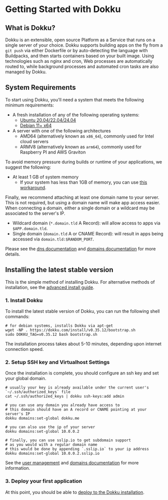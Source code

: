 # Getting Started with Dokku

## What is Dokku?

Dokku is an extensible, open source Platform as a Service that runs on a single server of your choice. Dokku supports building apps on the fly from a `git push` via either Dockerfile or by auto-detecting the language with Buildpacks, and then starts containers based on your built image. Using technologies such as nginx and cron, Web processes are automatically routed to, while background processes and automated cron tasks are also managed by Dokku.

## System Requirements

To start using Dokku, you'll need a system that meets the following minimum requirements:

- A fresh installation of any of the following operating systems:
    - [Ubuntu 20.04/22.04/24.04](https://www.ubuntu.com/download)
    - [Debian 11+ x64](https://www.debian.org/distrib/)
- A server with one of the following architectures
    - AMD64 (alternatively known as `x86_64`), commonly used for Intel cloud servers
    - ARMV8 (alternatively known as `arm64`), commonly used for Raspberry PI and AWS Graviton

To avoid memory pressure during builds or runtime of your applications, we suggest the following:

- At least 1 GB of system memory
    - If your system has less than 1GB of memory, you can use [this workaround](/docs/getting-started/advanced-installation.md#vms-with-less-than-1-gb-of-memory).

Finally, we recommend attaching at least one domain name to your server. This is not required, but using a domain name will make app access easier. When connecting a domain, either a single domain or a wildcard may be associated to the server's IP.

- Wildcard domain (`*.domain.tld` A Record): will allow access to apps via `$APP.domain.tld`.
- Single domain (`domain.tld` A or CNAME Record): will result in apps being accessed via `domain.tld:$RANDOM_PORT`.

Please see the [dns documentation](/docs/networking/dns.md) and [domains documentation](/docs/configuration/domains.md) for more details.

## Installing the latest stable version

This is the simple method of installing Dokku. For alternative methods of installation, see the [advanced install guide](/docs/getting-started/advanced-installation.md#configuring).

### 1. Install Dokku

To install the latest stable version of Dokku, you can run the following shell commands:

```shell
# for debian systems, installs Dokku via apt-get
wget -NP . https://dokku.com/install/v0.35.12/bootstrap.sh
sudo DOKKU_TAG=v0.35.12 bash bootstrap.sh
```

The installation process takes about 5-10 minutes, depending upon internet connection speed.

### 2. Setup SSH key and Virtualhost Settings

Once the installation is complete, you should configure an ssh key and set your global domain.

```shell
# usually your key is already available under the current user's `~/.ssh/authorized_keys` file
cat ~/.ssh/authorized_keys | dokku ssh-keys:add admin

# you can use any domain you already have access to
# this domain should have an A record or CNAME pointing at your server's IP
dokku domains:set-global dokku.me

# you can also use the ip of your server
dokku domains:set-global 10.0.0.2

# finally, you can use sslip.io to get subdomain support
# as you would with a regular domain name
# this would be done by appending `.sslip.io` to your ip address
dokku domains:set-global 10.0.0.2.sslip.io
```

See the [user management](/docs/deployment/user-management.md#adding-ssh-keys) and [domains documentation](/docs/configuration/domains.md#customizing-hostnames) for more information.

### 3. Deploy your first application

At this point, you should be able to [deploy to the Dokku installation](/docs/deployment/application-deployment.md).
